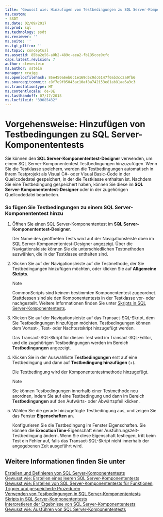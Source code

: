 ```yaml
---
title: 'Gewusst wie: Hinzufügen von Testbedingungen zu SQL Server-Komponententests | Microsoft-Dokumentation'
ms.custom:
- SSDT
ms.date: 02/09/2017
ms.prod: sql
ms.technology: ssdt
ms.reviewer: ''
ms.suite: ''
ms.tgt_pltfrm: ''
ms.topic: conceptual
ms.assetid: 85ba2e56-a0b2-489c-aea2-fb135cce0cfc
caps.latest.revision: 7
author: stevestein
ms.author: sstein
manager: craigg
ms.openlocfilehash: 86e450a6eb6c1e169d5c9dc6147f0ab3cc2a9fb6
ms.sourcegitcommit: c8f7e9f05043ac10af8a742153e81ab81aa6a3c3
ms.translationtype: HT
ms.contentlocale: de-DE
ms.lasthandoff: 07/17/2018
ms.locfileid: "39085432"
---
```

# <a name="how-to-add-test-conditions-to-sql-server-unit-tests"></a>Vorgehensweise: Hinzufügen von Testbedingungen zu SQL Server-Komponententests
Sie können den **SQL Server-Komponententest-Designer** verwenden, um einem SQL Server-Komponententest Testbedingungen hinzuzufügen. Wenn Sie die Testklasse speichern, werden die Testbedingungen automatisch in Ihrem Testprojekt als Visual C\#- oder Visual Basic-Code in der Quellcodedatei gespeichert, in der die Testklasse enthalten ist. Nachdem Sie eine Testbedingung gespeichert haben, können Sie diese im **SQL Server-Komponententest-Designer** oder in der zugehörigen Quellcodedatei bearbeiten.  
  
### <a name="to-add-test-conditions-to-a-sql-server-unit-test"></a>So fügen Sie Testbedingungen zu einem SQL Server-Komponententest hinzu  
  
1.  Öffnen Sie einen SQL Server-Komponententest im **SQL Server-Komponententest-Designer**.  
  
    Der Name des geöffneten Tests wird auf der Navigationsleiste oben im SQL Server-Komponententest-Designer angezeigt. Über die Navigationsleiste können Sie die unterschiedlichen Testmethoden auswählen, die in der Testklasse enthalten sind.  
  
2.  Klicken Sie auf der Navigationsleiste auf die Testmethode, der Sie Testbedingungen hinzufügen möchten, oder klicken Sie auf **Allgemeine Skripts**.  
  
    > [!NOTE]  
    > CommonScripts sind keinem bestimmten Komponententest zugeordnet. Stattdessen sind sie den Komponententests in der Testklasse vor- oder nachgestellt. Weitere Informationen finden Sie unter [Skripts in SQL Server-Komponententests](../ssdt/scripts-in-sql-server-unit-tests.md).  
  
3.  Klicken Sie auf der Navigationsleiste auf das Transact\-SQL-Skript, dem Sie Testbedingungen hinzufügen möchten. Testbedingungen können dem Vortest-, Test- oder Nachtestskript hinzugefügt werden.  
  
    Das Transact\-SQL-Skript für diesen Test wird im Transact\-SQL-Editor, und die zugehörigen Testbedingungen werden im Bereich **Testbedingungen** angezeigt.  
  
4.  Klicken Sie in der Auswahlliste **Testbedingungen** erst auf eine Testbedingung und dann auf **Testbedingung hinzufügen** (+).  
  
    Die Testbedingung wird der Komponententestmethode hinzugefügt.  
  
    > [!NOTE]  
    > Sie können Testbedingungen innerhalb einer Testmethode neu anordnen, indem Sie auf eine Testbedingung und dann im Bereich **Testbedingungen** auf den Aufwärts- oder Abwärtspfeil klicken.  
  
5.  Wählen Sie die gerade hinzugefügte Testbedingung aus, und zeigen Sie das Fenster **Eigenschaften** an.  
  
    Konfigurieren Sie die Testbedingung im Fenster Eigenschaften. Sie können die **ExecutionTime**-Eigenschaft einer Ausführungszeit-Testbedingung ändern. Wenn Sie diese Eigenschaft festlegen, tritt beim Test ein Fehler auf, falls das Transact\-SQL-Skript nicht innerhalb der angegebenen Zeit ausgeführt wird.  
  
## <a name="see-also"></a>Weitere Informationen finden Sie unter  
[Erstellen und Definieren von SQL Server-Komponententests](../ssdt/creating-and-defining-sql-server-unit-tests.md)  
[Gewusst wie: Erstellen eines leeren SQL Server-Komponententests](../ssdt/how-to-create-an-empty-sql-server-unit-test.md)  
[Gewusst wie: Erstellen von SQL Server-Komponententests für Funktionen, Trigger und gespeicherte Prozeduren](../ssdt/how-to-create-unit-tests-for-functions-triggers-stored-procedures.md)  
[Verwenden von Testbedingungen in SQL Server-Komponententests](../ssdt/using-test-conditions-in-sql-server-unit-tests.md)  
[Skripts in SQL Server-Komponententests](../ssdt/scripts-in-sql-server-unit-tests.md)  
[Interpretieren der Ergebnisse von SQL Server-Komponententests](../ssdt/interpreting-sql-server-unit-test-results.md)  
[Gewusst wie: Ausführen von SQL Server-Komponententests](../ssdt/how-to-run-sql-server-unit-tests.md)  
  
